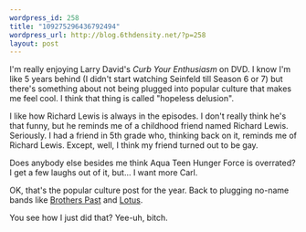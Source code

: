 ```yaml
--- 
wordpress_id: 258
title: "109275296436792494"
wordpress_url: http://blog.6thdensity.net/?p=258
layout: post
---
```

I'm really enjoying Larry David's <em>Curb Your Enthusiasm</em> on DVD.  I know I'm like 5 years behind (I didn't start watching Seinfeld till Season 6 or 7) but there's something about not being plugged into popular culture that makes me feel cool.  I think that thing is called "hopeless delusion".

I like how Richard Lewis is always in the episodes.  I don't really think he's that funny, but he reminds me of a childhood friend named Richard Lewis.  Seriously.  I had a friend in 5th grade who, thinking back on it, reminds me of Richard Lewis.  Except, well, I think my friend turned out to be gay.

Does anybody else besides me think Aqua Teen Hunger Force is overrated?  I get a few laughs out of it, but... I want more Carl.

OK, that's the popular culture post for the year.  Back to plugging no-name bands like <a href="http://www.bpradio.net">Brothers Past</a> and <a href="http://www.lotusvibes.com">Lotus</a>.  

You see how I just did that?  Yee-uh, bitch.

